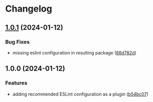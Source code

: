 # Changelog

## [1.0.1](https://github.com/aversini/ui-components/compare/eslint-plugin-client-v1.0.0...eslint-plugin-client-v1.0.1) (2024-01-12)


### Bug Fixes

* missing eslint configuration in resulting package ([88d782d](https://github.com/aversini/ui-components/commit/88d782d9ce36d04b4a91fbb66c84972798989c61))

## 1.0.0 (2024-01-12)


### Features

* adding recommended ESLint configuration as a plugin ([b54bc07](https://github.com/aversini/ui-components/commit/b54bc071c2add09aefada2a807dc4cc148d58539))
